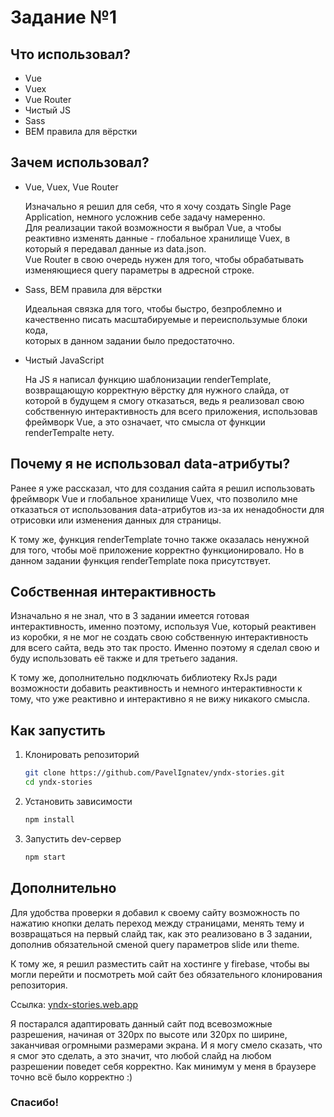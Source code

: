 # Задание №1

## Что использовал?

- Vue
- Vuex 
- Vue Router
- Чистый JS
- Sass
- BEM правила для вёрстки 

## Зачем использовал?
- Vue, Vuex, Vue Router <br>

  Изначально я решил для себя, что я хочу создать Single Page Application, немного усложнив себе задачу намеренно. <br>
  Для реализации такой возможности я выбрал Vue, а чтобы реактивно изменять данные - глобальное хранилище Vuex, в который я передавал данные из data.json. <br>
  Vue Router в свою очередь нужен для того, чтобы обрабатывать изменяющиеся query параметры в адресной строке.
  
- Sass, BEM правила для вёрстки <br>

  Идеальная связка для того, чтобы быстро, безпроблемно и качественно писать масштабируемые и переиспользумые блоки кода, <br> 
  которых в данном задании было предостаточно.

- Чистый JavaScript <br>

  На JS я написал функцию шаблонизации renderTemplate, возвращающую корректную вёрстку для нужного слайда, от которой в будущем я смогу отказаться, 
  ведь я реализовал свою собственную интерактивность для всего приложения, использовав фреймворк Vue, 
  а это означает, что смысла от функции renderTempalte нету. 

## Почему я не использовал data-атрибуты?

Ранее я уже рассказал, что для создания сайта я решил использовать фреймворк Vue и глобальное хранилище Vuex,
что позволило мне отказаться от использования data-атрибутов из-за их ненадобности для отрисовки или изменения данных для страницы.

К тому же, функция renderTemplate точно также оказалась ненужной для того, чтобы моё приложение корректно функционировало.
Но в данном задании функция renderTemplate пока присутствует.

## Собственная интерактивность

Изначально я не знал, что в 3 задании имеется готовая интерактивность, именно поэтому, используя Vue, который реактивен из коробки, 
я не мог не создать свою собственную интерактивность для всего сайта, ведь это так просто.
Именно поэтому я сделал свою и буду использовать её также и для третьего задания.

К тому же, дополнительно подключать библиотеку RxJs ради возможности добавить реактивность и немного интерактивности к тому, что уже реактивно и интерактивно
я не вижу никакого смысла.



## Как запустить 

1. Клонировать репозиторий

    ```sh
    git clone https://github.com/PavelIgnatev/yndx-stories.git
    cd yndx-stories
    ```

2. Установить зависимости

    ```sh
    npm install
    ```

3. Запустить dev-сервер

    ```sh
    npm start
    ```
    
## Дополнительно

Для удобства проверки я добавил к своему сайту возможность по нажатию кнопки делать переход между страницами, менять тему и возвращаться на первый слайд так, 
как это реализовано в 3 задании, дополнив обязательной сменой query параметров slide или theme.

К тому же, я решил разместить сайт на хостинге у firebase, чтобы вы могли перейти и посмотреть мой сайт без обязательного клонирования репозитория. <br>

Ссылка: [yndx-stories.web.app](https://yndx-stories.web.app/)

Я постарался адаптировать данный сайт под всевозможные разрешения, начиная от 320px по высоте или 320px по ширине, заканчивая огромными размерами экрана.
И я могу смело сказать, что я смог это сделать, а это значит, что любой слайд на любом разрешении поведет себя корректно.
Как минимум у меня в браузере точно всё было корректно :)

    
### Спасибо!
